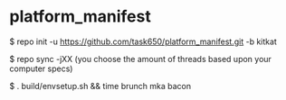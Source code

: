 platform_manifest
=================

$ repo init -u https://github.com/task650/platform_manifest.git -b kitkat

$ repo sync -jXX (you choose the amount of threads based upon your computer specs)

$ . build/envsetup.sh && time brunch <device> mka bacon
